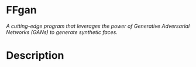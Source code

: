# FFgan
<i>A cutting-edge program that leverages the power of Generative Adversarial Networks (GANs) to generate synthetic faces.</i>

<h1>Description</h1>
